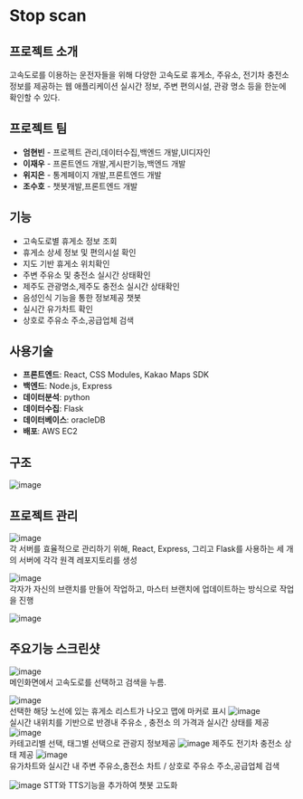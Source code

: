 # Stop scan

## 프로젝트 소개 
고속도로를 이용하는 운전자들을 위해 다양한 고속도로 휴게소, 주유소, 전기차 충전소 정보를 제공하는 웹 애플리케이션
실시간 정보, 주변 편의시설, 관광 명소 등을 한눈에 확인할 수 있다.

## 프로젝트 팀 
- **엄현빈** - 프로젝트 관리,데이터수집,백엔드 개발,UI디자인 
- **이재우** - 프론트엔드 개발,게시판기능,백엔드 개발
- **위지은** - 통계페이지 개발,프론트엔드 개발 
- **조수호** - 챗봇개발,프론트엔드 개발


## 기능
- 고속도로별 휴게소 정보 조회 
- 휴게소 상세 정보 및 편의시설 확인
- 지도 기반 휴게소 위치확인
- 주변 주유소 및 충전소 실시간 상태확인 
- 제주도 관광명소,제주도 충전소 실시간 상태확인
- 음성인식 기능을 통한 정보제공 챗봇
- 실시간 유가차트 확인 
- 상호로 주유소 주소,공급업체 검색

## 사용기술

- **프론트엔드**: React, CSS Modules, Kakao Maps SDK
- **백엔드**: Node.js, Express
- **데이터분석**: python
- **데이터수집**: Flask
- **데이터베이스**: oracleDB
- **배포**: AWS EC2
  
## 구조
![image](./readmeImg/구조.PNG)   


## 프로젝트 관리 

![image](./readmeImg/1.png)   
각 서버를 효율적으로 관리하기 위해, React, Express, 그리고 Flask를 사용하는 세 개의 서버에 각각 원격 레포지토리를 생성

   
![image](./readmeImg/2.png)   
각자가 자신의 브랜치를 만들어 작업하고, 마스터 브랜치에 업데이트하는 방식으로 작업을 진행

![image](./readmeImg/3.png)


## 주요기능 스크린샷 


![image](./readmeImg/메인화면검색.png)   
메인화면에서 고속도로를 선택하고 검색을 누름.

![image](./readmeImg/동해.png)  
선택한 해당 노선에 있는 휴게소 리스트가 나오고 맵에 마커로 표시
![image](./readmeImg/주유소찾기.png)   
실시간 내위치를 기반으로 반경내 주유소 , 충전소 의 가격과 실시간 상태를 제공
![image](./readmeImg/제주관광.png)   
카테고리별 선택, 태그별 선택으로 관광지 정보제공
![image](./readmeImg/제주전기차충전소.png)
제주도 전기차 충전소 상태 제공
![image](./readmeImg/통계.png)   
유가차트와 실시간 내 주변 주유소,충전소 차트 / 상호로 주유소 주소,공급업체 검색
   
![image](./readmeImg/챗봇.png) 
STT와 TTS기능을 추가하여 챗봇 고도화
   








